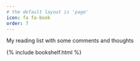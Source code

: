 ```yaml
---
# the default layout is 'page'
icon: fa fa-book
order: 7
---
```


My reading list with some comments and thoughts<br>

{% include bookshelf.html %}
